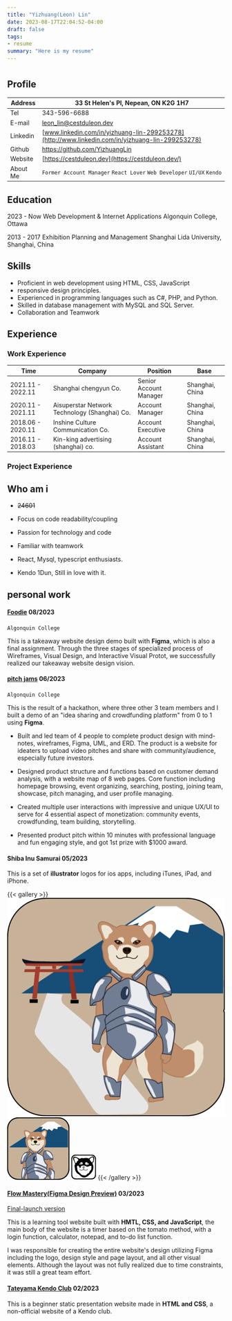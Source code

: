 ```yaml
---
title: "Yizhuang(Leon) Lin"
date: 2023-08-17T22:04:52-04:00
draft: false
tags:
- resume
summary: "Here is my resume"
---
```

# 

## Profile

| Address  | 33 St Helen's Pl, Nepean, ON K2G 1H7                         |
| -------- | ------------------------------------------------------------ |
| Tel      | 343-596-6688                                                 |
| E-mail   | [leon_lin@cestduleon.dev](mailto:leon_lin@cestduleon.dev)    |
| Linkedin | [www.linkedin.com/in/yizhuang-lin-299253278](http://www.linkedin.com/in/yizhuang-lin-299253278) |
| Github   | https://github.com/YizhuangLin                               |
| Website  | [https://cestduleon.dev](https://cestduleon.dev/)            |
| About Me | `Former Account Manager` `React Lover` `Web Developer` `UI/UX` `Kendo` |

## Education

2023 - Now    Web Development & Internet Applications     Algonquin College, Ottawa

2013 - 2017	Exhibition Planning and Management    Shanghai Lida University, Shanghai, China

## Skills

- Proficient in web development using HTML, CSS, JavaScript
- responsive design principles.
- Experienced in programming languages such as C#, PHP, and Python.
- Skilled in database management with MySQL and SQL Server.
- Collaboration and Teamwork

## Experience

### Work Experience

| Time              | Company                                       | Position               | Base            |
| ----------------- | --------------------------------------------- | ---------------------- | --------------- |
| 2021.11 - 2022.11 | Shanghai chengyun Co.                         | Senior Account Manager | Shanghai, China |
| 2020.11 - 2021.11 | Aisuperstar Network Technology (Shanghai) Co. | Account Manager        | Shanghai, China |
| 2018.06 - 2020.11 | Inshine Culture Communication Co.             | Account Executive      | Shanghai, China |
| 2016.11 - 2018.03 | Kin-king advertising (shanghai) co.           | Account Assistant      | Shanghai, China |

### Project Experience

 

## Who am i 

- ~~24601~~

- Focus on code readability/coupling
- Passion for technology and code
- Familiar with teamwork
- React, Mysql, typescript enthusiasts.
- Kendo 1Dun, Still in love with it.

## personal work

#### [Foodie](https://www.figma.com/file/8XLT012kk3b72NmlQ7FMc7/Foodie!?type=design&node-id=243%3A499&mode=design&t=3Z8MUCBdiLmP4kay-1)     08/2023

`Algonquin College`

This is a takeaway website design demo built with **Figma**, which is also a final assignment. Through the three stages of specialized process of Wireframes, Visual Design, and Interactive Visual Protot, we successfully realized our takeaway website design vision.



#### [pitch jams](https://www.figma.com/file/8mCtOuMuFG8mh82IaZElK2/Pitch-Jams?type=design&node-id=0%3A1&mode=design&t=pXRyjQa4oyH910tc-1)     06/2023

`Algonquin College`

This is the result of a hackathon, where three other 3 team members and I built a demo of an "idea sharing and crowdfunding platform" from 0 to 1 using **Figma**.

- Built and led team of 4 people to complete product design with mind-notes, wireframes, Figma, UML, and ERD. The product is a website for ideaters to upload video pitches and share with community/audience, especially future investors.

- Designed product structure and functions based on customer demand analysis, with a website map of 8 web pages. Core function including homepage browsing, event organizing, searching, posting, joining team, showcase, pitch managing, and user profile managing.

- Created multiple user interactions with impressive and unique UX/UI to serve for 4 essential aspect of monetization: community events, crowdfunding, team building, storytelling.

- Presented product pitch within 10 minutes with professional language and fun engaging style, and got 1st prize with $1000 award.

  

#### Shiba Inu Samurai     05/2023

This is a set of **illustrator** logos for ios apps, including iTunes, iPad, and iPhone.

{{< gallery >}}
  <img src="gallery/512px-itunes-icon.png" class="grid-w40" />
  <img src="gallery/144px-ipad-icon.png" class="grid-w22" />
  <img src="gallery/57px-iphone-icon.png" class="grid-w14" />
{{< /gallery >}}



#### [Flow Mastery(Figma Design Preview)](https://www.figma.com/file/uik2hAOX8okeGLnXrF62zj/FlowMastery?type=design&node-id=0%3A1&mode=design&t=pGpbO9NW0ra1nEdW-1)     03/2023

[Final-launch version](https://flowmastery.netlify.app/)

This is a learning tool website built with **HMTL, CSS, and JavaScript**, the main body of the website is a timer based on the tomato method, with a login function, calculator, notepad, and to-do list function.

I was responsible for creating the entire website's design utilizing Figma including the logo, design style and page layout, and all other visual elements.  Although the layout was not fully realized due to time constraints, it was still a great team effort.

#### [Tateyama Kendo Club]([https://tateyama-kendo-club.netlify.app](https://tateyama-kendo-club.netlify.app/))    02/2023

This is a beginner static presentation website made in **HTML and CSS**, a non-official website of a Kendo club.